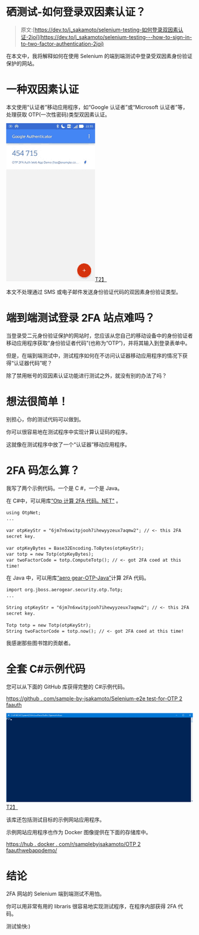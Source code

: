 # 硒测试-如何登录双因素认证？

> 原文:[https://dev.to/j_sakamoto/selenium-testing-如何登录双因素认证-2joi](https://dev.to/j_sakamoto/selenium-testing---how-to-sign-in-to-two-factor-authentication-2joi)

在本文中，我将解释如何在使用 Selenium 的端到端测试中登录受双因素身份验证保护的网站。

# 一种双因素认证

本文使用“认证者”移动应用程序，如“Google 认证者”或“Microsoft 认证者”等，处理获取 OTP(一次性密码)类型双因素认证。

[![screen shot of GoogleAuthenticator mobile app](img/8455d95e7720136b22b7531bfe1cd2d4.png)T2】](https://res.cloudinary.com/practicaldev/image/fetch/s--YxMaVM1F--/c_limit%2Cf_auto%2Cfl_progressive%2Cq_auto%2Cw_880/https://raw.githubusercontent.com/sample-by-jsakamoto/Selenium-E2ETest-for-OTP2FAAuth/master/.asset/google-authenticator-mobile-app-mini.jpg)

本文不处理通过 SMS 或电子邮件发送身份验证代码的双因素身份验证类型。

# 端到端测试登录 2FA 站点难吗？

当登录受二元身份验证保护的网站时，您应该从您自己的移动设备中的身份验证者移动应用程序获取“身份验证者代码”(也称为“OTP”)，并将其输入到登录表单中。

但是，在端到端测试中，测试程序如何在不访问认证器移动应用程序的情况下获得“认证器代码”呢？

除了禁用帐号的双因素认证功能进行测试之外，就没有别的办法了吗？

# 想法很简单！

别担心，你的测试代码可以做到。

你可以很容易地在测试程序中实现计算认证码的程序。

这就像在测试程序中放了一个“认证器”移动应用程序。

# 2FA 码怎么算？

我写了两个示例代码。一个是 C #，一个是 Java。

在 C#中，可以用库[“Otp 计算 2FA 代码。NET"](https://www.nuget.org/packages/Otp.NET/) 。

```
using OtpNet;
...

var otpKeyStr = "6jm7n6xwitpjooh7ihewyyzeux7aqmw2"; // <- this 2FA secret key.

var otpKeyBytes = Base32Encoding.ToBytes(otpKeyStr);
var totp = new Totp(otpKeyBytes);
var twoFactorCode = totp.ComputeTotp(); // <- got 2FA coed at this time! 
```

在 Java 中，可以用库[“aero gear-OTP-Java”](https://github.com/aerogear/aerogear-otp-java)计算 2FA 代码。

```
import org.jboss.aerogear.security.otp.Totp;
...

String otpKeyStr = "6jm7n6xwitpjooh7ihewyyzeux7aqmw2"; // <- this 2FA secret key.

Totp totp = new Totp(otpKeyStr);
String twoFactorCode = totp.now(); // <- got 2FA coed at this time! 
```

我感谢那些图书馆的贡献者。

# 全套 C#示例代码

您可以从下面的 GitHub 库获得完整的 C#示例代码。

[https://github . com/sample-by-jsakamoto/Selenium-e2e test-for-OTP 2 faauth](https://github.com/sample-by-jsakamoto/Selenium-E2ETest-for-OTP2FAAuth)

[![movie](img/32f622a819bf7e0bb1b547f1e8814495.png)T2】](https://res.cloudinary.com/practicaldev/image/fetch/s--FmhcguVQ--/c_limit%2Cf_auto%2Cfl_progressive%2Cq_66%2Cw_880/https://raw.githubusercontent.com/sample-by-jsakamoto/Selenium-E2ETest-for-OTP2FAAuth/master/.asset/movie001.gif)

该库还包括测试目标的示例网站应用程序。

示例网站应用程序也作为 Docker 图像提供在下面的存储库中。

[https://hub . docker . com/r/samplebyjsakamoto/OTP 2 faauthwebappdemo/](https://hub.docker.com/r/samplebyjsakamoto/otp2faauthwebappdemo/)

# 结论

2FA 网站的 Selenium 端到端测试不用怕。

你可以用非常有用的 libraris 很容易地实现测试程序，在程序内部获得 2FA 代码。

测试愉快:)